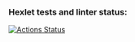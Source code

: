 ### Hexlet tests and linter status:
[![Actions Status](https://github.com/SmorodinaVik/frontend-project-lvl3/workflows/hexlet-check/badge.svg)](https://github.com/SmorodinaVik/frontend-project-lvl3/actions)